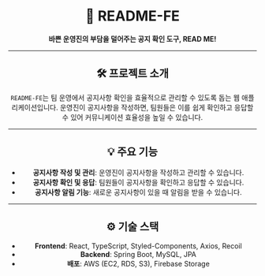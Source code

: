 <div align="center">

# 📄 README-FE

**바쁜 운영진의 부담을 덜어주는 공지 확인 도구, READ ME!**

---

## 🛠 프로젝트 소개

`README-FE`는 팀 운영에서 공지사항 확인을 효율적으로 관리할 수 있도록 돕는 웹 애플리케이션입니다. 운영진이 공지사항을 작성하면, 팀원들은 이를 쉽게 확인하고 응답할 수 있어 커뮤니케이션 효율성을 높일 수 있습니다.

---

## 💡 주요 기능

- **공지사항 작성 및 관리**: 운영진이 공지사항을 작성하고 관리할 수 있습니다.
- **공지사항 확인 및 응답**: 팀원들이 공지사항을 확인하고 응답할 수 있습니다.
- **공지사항 알림 기능**: 새로운 공지사항이 있을 때 알림을 받을 수 있습니다.

---

## ⚙️ 기술 스택

- **Frontend**: React, TypeScript, Styled-Components, Axios, Recoil
- **Backend**: Spring Boot, MySQL, JPA
- **배포**: AWS (EC2, RDS, S3), Firebase Storage
